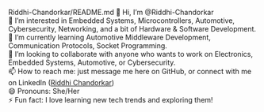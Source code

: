 Riddhi-Chandorkar/README.md
👋 Hi, I’m @Riddhi-Chandorkar  
👀 I’m interested in Embedded Systems, Microcontrollers, Automotive, Cybersecurity, Networking, and a bit of Hardware & Software Development.  
🌱 I’m currently learning Automotive Middleware Development, Communication Protocols, Socket Programming.  
💞️ I’m looking to collaborate with anyone who wants to work on Electronics, Embedded Systems, Automotive, or Cybersecurity.  
📫 How to reach me: just message me here on GitHub, or connect with me on LinkedIn ([Riddhi Chandorkar](https://www.linkedin.com/in/riddhi-chandorkar-427b33257))  
😄 Pronouns: She/Her  
⚡ Fun fact: I love learning new tech trends and exploring them!
